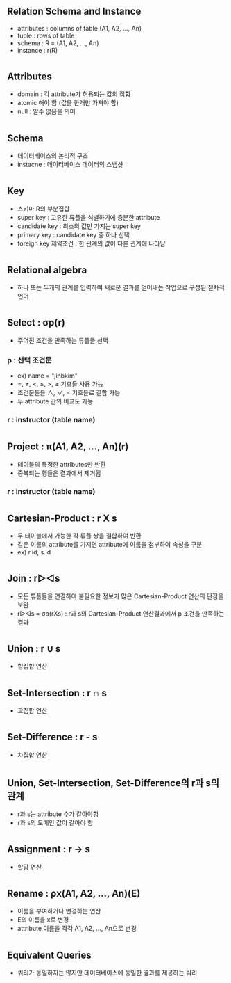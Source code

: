 ## Relation Schema and Instance
- attributes : columns of table (A1, A2, ..., An)
- tuple : rows of table
- schema : R = (A1, A2, ..., An)
- instance : r(R)

#
## Attributes
- domain : 각 attribute가 허용되는 값의 집합
- atomic 해야 함 (값을 한개만 가져야 함)
- null : 알수 없음을 의미

#
## Schema
- 데이터베이스의 논리적 구조
- instacne : 데이터베이스 데이터의 스냅샷

#
## Key
- 스키마 R의 부분집합
- super key : 고유한 튜플을 식별하기에 충분한 attribute
- candidate key : 최소의 값만 가지는 super key
- primary key : candidate key 중 하나 선택
- foreign key 제약조건 : 한 관계의 값이 다른 관계에 나타남

#
## Relational algebra
- 하나 또는 두개의 관계를 입력하여 새로운 결과를 얻어내는 작업으로 구성된 절차적 언어

#
## Select : σp(r)
- 주어진 조건을 만족하는 튜플들 선택
### p : 선택 조건문
- ex) name = "jinbkim"
- =, ≠, <, ≤, >, ≥ 기호들 사용 가능
- 조건문들을 ∧, ∨, ¬ 기호들로 결합 가능
- 두 attribute 간의 비교도 가능
### r : instructor (table name)

#
## Project : π(A1, A2, ..., An)(r)
- 테이블의 특정한 attributes만 반환
- 중복되는 행들은 결과에서 제거됨
### r : instructor (table name)

#
## Cartesian-Product : r X s
- 두 테이블에서 가능한 각 튜플 쌍을 결합하여 반환
- 같은 이름의 attribute를 가지면 attribute에 이름을 첨부하여 속성을 구분 
- ex) r.id, s.id

#
## Join : r▷◁s
- 모든 튜플들을 연결하여 불필요한 정보가 많은 Cartesian-Product 연산의 단점을 보완
- r▷◁s = σp(rXs) : r과 s의 Cartesian-Product 연산결과에서 p 조건을 만족하는 결과

#
## Union : r ∪ s
- 합집합 연산

#
## Set-Intersection : r ∩ s
- 교집합 연산

#
## Set-Difference : r - s
- 차집합 연산

#
## Union, Set-Intersection, Set-Difference의 r과 s의 관계
- r과 s는 attribute 수가 같아야함
- r과 s의 도메인 값이 같아야 함

#
## Assignment : r → s
- 할당 연산

#
## Rename : ρx(A1, A2, ..., An)(E)
- 이름을 부여하거나 변경하는 연산
- E의 이름을 x로 변경
- attribute 이름을 각각 A1, A2, ..., An으로 변경

#
## Equivalent Queries
- 쿼리가 동일하지는 않지만 데이터베이스에 동일한 결과를 제공하는 쿼리
